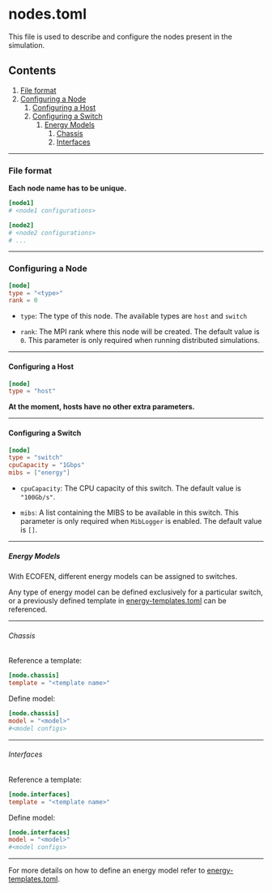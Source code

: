 # nodes.toml

This file is used to describe and configure the nodes present in the simulation. 

## Contents 
1. [File format](#file-format)
2. [Configuring a Node](#configuring-a-node)
    1. [Configuring a Host](#configuring-a-host)
    2. [Configuring a Switch](#configuring-a-switch)
        1. [Energy Models](#energy-models)
            1. [Chassis](#chassis)
            2. [Interfaces](#interfaces)

---

### File format
**Each node name has to be unique.**
```toml
[node1]
# <node1 configurations>

[node2]
# <node2 configurations>
# ...
```

---

### Configuring a Node

```toml
[node]
type = "<type>"
rank = 0
```

- `type`: The type of this node. The available types are `host` and `switch`

- `rank`: The MPI rank where this node will be created. The default value is `0`. This parameter is only required when running distributed simulations.

---

#### Configuring a Host
```toml
[node]
type = "host"
```

**At the moment, hosts have no other extra parameters.**

---

#### Configuring a Switch
```toml
[node]
type = "switch"
cpuCapacity = "1Gbps"
mibs = ["energy"]
```

- `cpuCapacity`: The CPU capacity of this switch. The default value is `"100Gb/s"`.  

- `mibs`: A list containing the MIBS to be available in this switch. This parameter is only required when `MibLogger` is enabled. The default value is `[]`. 

---

##### Energy Models
 
With ECOFEN, different energy models can be assigned to switches. 
<!-- A switch can have just a `Chassis` energy model, or both `Chassis` and `Interface` energy models.  -->

Any type of energy model can be defined exclusively for a particular switch, or a previously defined template in [energy-templates.toml](energy-templates.md) can be referenced.

---

###### Chassis
Reference a template:
```toml
[node.chassis]
template = "<template name>"
```

Define model:
```toml
[node.chassis]
model = "<model>"
#<model configs>
```

---

###### Interfaces
Reference a template:
```toml
[node.interfaces]
template = "<template name>"
```

Define model:
```toml
[node.interfaces]
model = "<model>"
#<model configs>
```

---

For more details on how to define an energy model refer to [energy-templates.toml](energy-templates.md).
